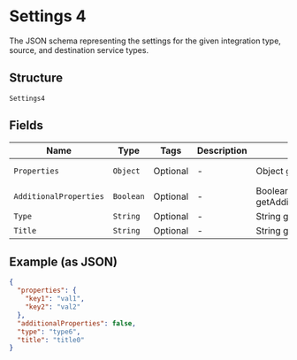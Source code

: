 
# Settings 4

The JSON schema representing the settings for the given integration type, source, and destination service types.

## Structure

`Settings4`

## Fields

| Name | Type | Tags | Description | Getter | Setter |
|  --- | --- | --- | --- | --- | --- |
| `Properties` | `Object` | Optional | - | Object getProperties() | setProperties(Object properties) |
| `AdditionalProperties` | `Boolean` | Optional | - | Boolean getAdditionalProperties() | setAdditionalProperties(Boolean additionalProperties) |
| `Type` | `String` | Optional | - | String getType() | setType(String type) |
| `Title` | `String` | Optional | - | String getTitle() | setTitle(String title) |

## Example (as JSON)

```json
{
  "properties": {
    "key1": "val1",
    "key2": "val2"
  },
  "additionalProperties": false,
  "type": "type6",
  "title": "title0"
}
```

